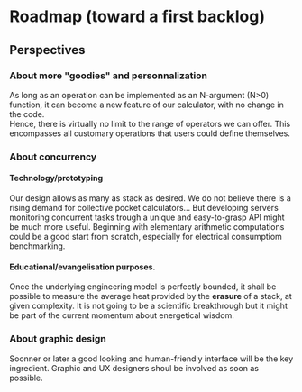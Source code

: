 # Roadmap (toward a first backlog)


## Perspectives
### About more "goodies" and personnalization
As long as an operation can be implemented as an N-argument (N>0) function, 
it can become a new feature of our calculator, with no change in the code.  
Hence, there is virtually no limit to the range of operators we can offer. 
This encompasses all customary operations that users could define themselves.

### About concurrency

#### Technology/prototyping
Our design allows as many as stack as desired.
We do not believe there is a rising demand for collective pocket calculators… 
But developing servers monitoring concurrent tasks trough a unique and easy-to-grasp API might be much more useful.
Beginning with elementary arithmetic computations could be a good start from scratch, especially for electrical consumptiom benchmarking.


#### Educational/evangelisation  purposes.
Once the underlying engineering model is perfectly bounded, it shall be possible to measure the average heat provided by the **erasure** of a stack, at given complexity.
It is not going to be a scientific breakthrough but it might be part of the current momentum about energetical wisdom.


### About graphic design
Soonner or later a good looking and human-friendly interface will be the key ingredient. Graphic and UX designers shoul be involved as soon as possible. 
